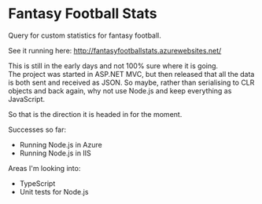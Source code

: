 Fantasy Football Stats
====================

Query for custom statistics for fantasy football.

See it running here: http://fantasyfootballstats.azurewebsites.net/

This is still in the early days and not 100% sure where it is going.  
The project was started in ASP.NET MVC, but then released that all the data is both sent and received as JSON.
So maybe, rather than serialising to CLR objects and back again, why not use Node.js and keep everything as JavaScript.

So that is the direction it is headed in for the moment.

Successes so far:

- Running Node.js in Azure
- Running Node.js in IIS

Areas I'm looking into:

- TypeScript
- Unit tests for Node.js

